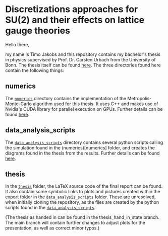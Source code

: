 # Discretizations approaches for SU(2) and their effects on lattice gauge theories

Hello there,

my name is Timo Jakobs and this repository contains my bachelor's thesis in physics supervised by Prof. Dr. Carsten Urbach from the University of Bonn. The thesis itself can be found [here](https://raw.githubusercontent.com/teajay99/bachelor_thesis/main/thesis/thesis.pdf). The three directories found here contain the following things:

## numerics

The [`numerics`](numerics) directory contains the implementation of the Metropolis-Monte-Carlo algorithm used for this thesis. It uses C++ and makes use of Nvidia's CUDA library for parallel execution on GPUs. Further details can be found [here](numerics/README.md).

## data_analysis_scripts

The [`data_analysis_scripts`](data_analysis_scripts) directory contains several python scripts calling the simulation found in the (numerics)[numerics] folder, and creates the diagrams found in the thesis from the results. Further details can be found [here](data_analysis_scripts/README.md).

## thesis

In the [`thesis`](thesis) folder, the LaTeX source code of the final report can be found. It also contain some symbolic links to plots and pictures created within the export folder in the [`data_analysis_scripts`](data_analysis_scripts) folder. These are unresolved, when initially cloning the repository, as the files are created by the python scripts found in the [`data_analysis_scripts`](data_analysis_scripts).

(The thesis as handed in can be found in the thesis_hand_in_state branch. The main branch will contain further changes to adjust plots for the presentation, as well as correct minor typos.)

